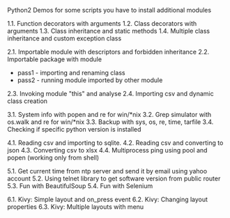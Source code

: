 Python2 Demos
for some scripts you have to install additional modules

1.1. Function decorators with arguments
1.2. Class decorators with arguments
1.3. Class inheritance and static methods
1.4. Multiple class inheritance and custom exception class

2.1. Importable module with descriptors and forbidden inheritance
2.2. Importable package with module
- pass1 - importing and renaming class
- pass2 - running module imported by other module

2.3. Invoking module "this" and analyse
2.4. Importing csv and dynamic class creation

3.1. System info with popen and re for win/*nix
3.2. Grep simulator with os.walk and re for win/*nix
3.3. Backup with sys, os, re, time, tarfile
3.4. Checking if specific python version is installed

4.1. Reading csv and importing to sqlite.
4.2. Reading csv and converting to json
4.3. Converting csv to xlsx
4.4. Multiprocess ping using pool and popen (working only from shell)

5.1. Get current time from ntp server and send it by email using yahoo account
5.2. Using telnet library to get software version from public router
5.3. Fun with BeautifulSoup
5.4. Fun with Selenium

6.1. Kivy: Simple layout and on_press event
6.2. Kivy: Changing layout properties
6.3. Kivy: Multiple layouts with menu